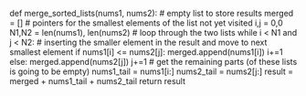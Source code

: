 def merge_sorted_lists(nums1, nums2):
    # empty list to store results
    merged = []
    # pointers for the smallest elements of the list not yet visited
    i,j = 0,0
    N1,N2 = len(nums1), len(nums2)
    # loop through the two lists
    while i < N1 and j < N2:
        # inserting the smaller element in the result and move to next smallest element
        if nums1[i] <= nums2[j]:
            merged.append(nums1[i])
            i+=1
        else:
            merged.append(nums2[j])
            j+=1
    # get the remaining parts (of these lists is going to be empty)
    nums1_tail = nums1[i:]
    nums2_tail = nums2[j:]
    result = merged + nums1_tail + nums2_tail
    return result
